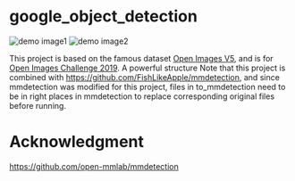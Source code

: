 # google_object_detection
![demo image1](https://storage.googleapis.com/kaggle-media/competitions/open-images/guitarist.png)
![demo image2](https://storage.googleapis.com/kaggle-media/competitions/open-images/table.png)  

This project is based on the famous dataset [Open Images V5](https://storage.googleapis.com/openimages/web/download.html), and is for [Open Images Challenge 2019](https://storage.googleapis.com/openimages/web/challenge2019.html). A powerful structure 
Note that this project is combined with https://github.com/FishLikeApple/mmdetection, and since mmdetection was modified for this project, files in to_mmdetection need to be in right places in mmdetection to replace corresponding original files before running.

# Acknowledgment
https://github.com/open-mmlab/mmdetection
